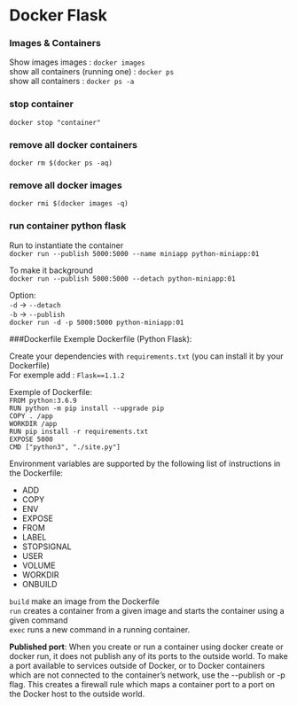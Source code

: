 # Docker Flask

### Images & Containers
Show images images : `docker images`  
show all containers (running one) : `docker ps`  
show all containers : `docker ps -a`

### stop container
`docker stop "container"`
### remove all docker containers
`docker rm $(docker ps -aq)`
### remove all docker images 
`docker rmi $(docker images -q)`

### run container python flask

Run to instantiate the container  
`docker run --publish 5000:5000 --name miniapp python-miniapp:01`  

To make it background   
`docker run --publish 5000:5000 --detach python-miniapp:01`  

Option:  
`-d` -> `--detach`  
`-b` -> `--publish`  
`docker run -d -p 5000:5000 python-miniapp:01`  


###Dockerfile
Exemple Dockerfile (Python Flask):

Create your dependencies with `requirements.txt` (you can install it by your Dockerfile)  
For exemple add : `Flask==1.1.2`

Exemple of Dockerfile:  
`FROM python:3.6.9`  
`RUN python -m pip install --upgrade pip`  
`COPY . /app`  
`WORKDIR /app`  
`RUN pip install -r requirements.txt`  
`EXPOSE 5000`  
`CMD ["python3", "./site.py"]`  

Environment variables are supported by the following list of instructions in the Dockerfile:

* ADD  
* COPY
* ENV
* EXPOSE
* FROM
* LABEL
* STOPSIGNAL
* USER
* VOLUME
* WORKDIR
* ONBUILD

`build` make an image from the Dockerfile  
`run` creates a container from a given image and starts the container using a given command  
`exec` runs a new command in a running container.

**Published port**: When you create or run a container using docker create or docker run, it does not publish any of its ports to the outside world. To make a port available to services outside of Docker, or to Docker containers which are not connected to the container’s network, use the --publish or -p flag. This creates a firewall rule which maps a container port to a port on the Docker host to the outside world.